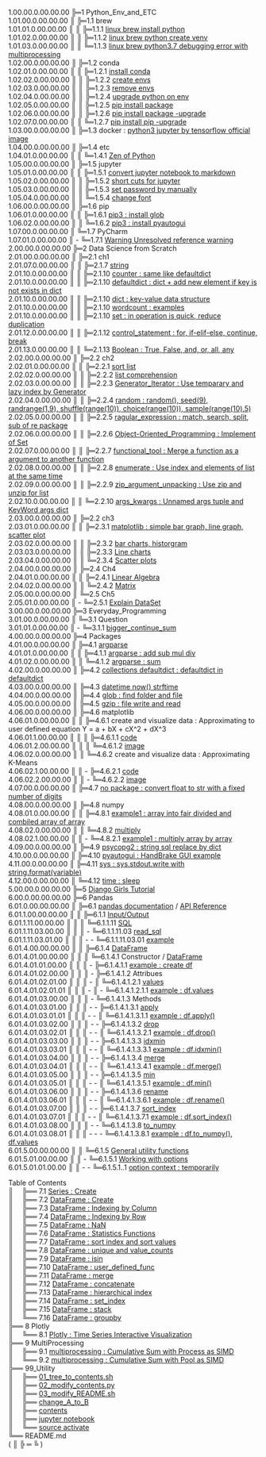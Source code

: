 1.00.00.0.00.00.00 ╠═1 Python_Env_and_ETC  
1.01.00.0.00.00.00 ║ ╠═1.1 brew  
1.01.01.0.00.00.00 ║ ║ ╠═1.1.1 [linux brew install python](01_Python_Env_and_ETC/01_brew/01_linux_brew_install_python.md)  
1.01.02.0.00.00.00 ║ ║ ╠═1.1.2 [linux brew python create venv](01_Python_Env_and_ETC/01_brew/02_linux_brew_python_create_env.md)  
1.01.03.0.00.00.00 ║ ║ ╚═1.1.3 [linux brew python3.7 debugging error with multiprocessing](01_Python_Env_and_ETC/01_brew/03_brew_python3.7_multiprocessing_error.md)  
1.02.00.0.00.00.00 ║ ╠═1.2 conda  
1.02.01.0.00.00.00 ║ ║ ╠═1.2.1 [install conda](01_Python_Env_and_ETC/02_conda/01_Install_anaconda.md)  
1.02.02.0.00.00.00 ║ ║ ╠═1.2.2 [create envs](01_Python_Env_and_ETC/02_conda/02_conda_create_envs.md)  
1.02.03.0.00.00.00 ║ ║ ╠═1.2.3 [remove envs](01_Python_Env_and_ETC/02_conda/03_conda_remove_envs.md)  
1.02.04.0.00.00.00 ║ ║ ╠═1.2.4 [upgrade python on env](01_Python_Env_and_ETC/02_conda/04_coda_env_upgrade_python.md)  
1.02.05.0.00.00.00 ║ ║ ╠═1.2.5 [pip install package](01_Python_Env_and_ETC/02_conda/05_pip_install_package.md)  
1.02.06.0.00.00.00 ║ ║ ╠═1.2.6 [pip install package -upgrade](01_Python_Env_and_ETC/02_conda/06_pip_install_package_upgrade.md)  
1.02.07.0.00.00.00 ║ ║ ╚═1.2.7 [pip install pip -upgrade](01_Python_Env_and_ETC/02_conda/07_pip_upgrade.md)  
1.03.00.0.00.00.00 ║ ╠═1.3 docker : [python3 jupyter by tensorflow official image](01_Python_Env_and_ETC/03_docker/tensorflow_image.md)  
1.04.00.0.00.00.00 ║ ╠═1.4 etc  
1.04.01.0.00.00.00 ║ ║ ╚═1.4.1 [Zen of Python](01_Python_Env_and_ETC/04_etc/02_Zen_of_Python_English_Korean.md)  
1.05.00.0.00.00.00 ║ ╠═1.5 jupyter  
1.05.01.0.00.00.00 ║ ║ ╠═1.5.1 [convert jupyter notebook to markdown](01_Python_Env_and_ETC/05_jupyter/01_convert_jupyter_notebook_to_markdown.md)  
1.05.02.0.00.00.00 ║ ║ ╠═1.5.2 [short cuts for jupyter](01_Python_Env_and_ETC/05_jupyter/02_Jupyter_notebook_shortcuts.md)  
1.05.03.0.00.00.00 ║ ║ ╠═1.5.3 [set password by manually](01_Python_Env_and_ETC/05_jupyter/03_jupyter_notebook_passwd.md)  
1.05.04.0.00.00.00 ║ ║ ╚═1.5.4 [change font](01_Python_Env_and_ETC/05_jupyter/04_change_font.md)  
1.06.00.0.00.00.00 ║ ╠═1.6 pip  
1.06.01.0.00.00.00 ║ ║ ╠═1.6.1 [pip3 : install glob](01_Python_Env_and_ETC/06_pip/01_pip3_install_glob3.md)  
1.06.02.0.00.00.00 ║ ║ ╚═1.6.2 [pip3 : install pyautogui](01_Python_Env_and_ETC/06_pip/02_pip3_install_pyautogui_python3_xlib.md)  
1.07.00.0.00.00.00 ║ ╚═1.7 PyCharm  
1.07.01.0.00.00.00 ║ - ╚═1.7.1 [Warning Unresolved reference warning](01_Python_Env_and_ETC/07_PyCharm/01_unresolved_reference_warning.md)  
2.00.00.0.00.00.00 ╠═2 Data Science from Scratch  
2.01.00.0.00.00.00 ║ ╠═2.1 ch1  
2.01.07.0.00.00.00 ║ ║ ╠═2.1.7 [string](02_Data_Science_from_Scratch/02_Ch/02.01.07_string.md)  
2.01.10.0.00.00.00 ║ ║ ╠═2.1.10 [counter : same like defaultdict](02_Data_Science_from_Scratch/02_Ch/02.01.10_Counter.md)  
2.01.10.0.00.00.00 ║ ║ ╠═2.1.10 [defaultdict : dict + add new element if key is not exists in dict](02_Data_Science_from_Scratch/02_Ch/02.01.10_defaultdict.md)  
2.01.10.0.00.00.00 ║ ║ ╠═2.1.10 [dict : key-value data structure](02_Data_Science_from_Scratch/02_Ch/02.01.10_dict.md)  
2.01.10.0.00.00.00 ║ ║ ╠═2.1.10 [wordcount : examples](02_Data_Science_from_Scratch/02_Ch/02.01.10_wordcount_examples.md)  
2.01.10.0.00.00.00 ║ ║ ╠═2.1.10 [set : in operation is quick, reduce duplication](02_Data_Science_from_Scratch/02_Ch/02.01.11_set.md)  
2.01.12.0.00.00.00 ║ ║ ╠═2.1.12 [control_statement : for, if-elif-else, continue, break](02_Data_Science_from_Scratch/02_Ch/02.01.12_control_statement.md)  
2.01.13.0.00.00.00 ║ ║ ╚═2.1.13 [Boolean : True, False, and, or, all, any](02_Data_Science_from_Scratch/02_Ch/02.01.13_Boolean.md)  
2.02.00.0.00.00.00 ║ ╠═2.2 ch2  
2.02.01.0.00.00.00 ║ ║ ╠═2.2.1 [sort list](02_Data_Science_from_Scratch/02_Ch/02.02.01_sort.md)  
2.02.02.0.00.00.00 ║ ║ ╠═2.2.2 [list comprehension](02_Data_Science_from_Scratch/02_Ch/02.02.02_list_comprehension.md)  
2.02.03.0.00.00.00 ║ ║ ╠═2.2.3 [Generator_Iterator : Use temparary and lazy index by Generator](02_Data_Science_from_Scratch/02_Ch/02.02.03_Generator_Iterator.md)  
2.02.04.0.00.00.00 ║ ║ ╠═2.2.4 [random : random(), seed(9), randrange(1,9), shuffle(range(10)), choice(range(10)), sample(range(10),5)](02_Data_Science_from_Scratch/02_Ch/02.02.04_random_numbers.md)  
2.02.05.0.00.00.00 ║ ║ ╠═2.2.5 [ragular_expression : match, search, split, sub of re package](02_Data_Science_from_Scratch/02_Ch/02.02.05_regular_expression.md)  
2.02.06.0.00.00.00 ║ ║ ╠═2.2.6 [Object-Oriented_Programming : Implement of Set](02_Data_Science_from_Scratch/02_Ch/02.02.06_object-oriented_programming.md)  
2.02.07.0.00.00.00 ║ ║ ╠═2.2.7 [functional_tool : Merge a function as a argument to another function](02_Data_Science_from_Scratch/02_Ch/02.02.07_functional_tool.md)  
2.02.08.0.00.00.00 ║ ║ ╠═2.2.8 [enumerate : Use index and elements of list at the same time](02_Data_Science_from_Scratch/02_Ch/02.02.08_enumerate.md)  
2.02.09.0.00.00.00 ║ ║ ╠═2.2.9 [zip_argument_unpacking : Use zip and unzip for list](02_Data_Science_from_Scratch/02_Ch/02.02.09_zip_argument_unpacking.ipynb)  
2.02.10.0.00.00.00 ║ ║ ╚═2.2.10 [args_kwargs : Unnamed args tuple and KeyWord args dict](02_Data_Science_from_Scratch/02_Ch/02.02.10_args_kwargs.ipynb)  
2.03.00.0.00.00.00 ║ ╠═2.2 ch3  
2.03.01.0.00.00.00 ║ ║ ╠═2.3.1 [matplotlib : simple bar graph, line graph, scatter plot](02_Data_Science_from_Scratch/03_Ch/03.01_matplotlib.ipynb)  
2.03.02.0.00.00.00 ║ ║ ╠═2.3.2 [bar charts, historgram](02_Data_Science_from_Scratch/03_Ch/03.02_bar_charts.ipynb)  
2.03.03.0.00.00.00 ║ ║ ╠═2.3.3 [Line charts](02_Data_Science_from_Scratch/03_Ch/03.03_line_charts.ipynb)  
2.03.04.0.00.00.00 ║ ║ ╚═2.3.4 [Scatter plots](02_Data_Science_from_Scratch/03_Ch/03.04_scatter_plots.ipynb)  
2.04.00.0.00.00.00 ║ ╠═2.4 Ch4  
2.04.01.0.00.00.00 ║ ║ ╠═2.4.1 [Linear Algebra](02_Data_Science_from_Scratch/04_Ch/04.01_Linear_Algebra.ipynb)  
2.04.02.0.00.00.00 ║ ║ ╚═2.4.2 [Matrix](02_Data_Science_from_Scratch/04_Ch/04.02_Matrix.ipynb)  
2.05.00.0.00.00.00 ║ ╚═2.5 Ch5  
2.05.01.0.00.00.00 ║ - ╚═2.5.1 [Explain DataSet](02_Data_Science_from_Scratch/05_Ch/05.01_Explain_DataSet.ipynb)  
3.00.00.0.00.00.00 ╠═3 Everyday_Programming  
3.01.00.0.00.00.00 ║ ╚═3.1 Question  
3.01.01.0.00.00.00 ║ - ╚═3.1.1 [bigger_continue_sum](03_Everyday_Programming/01_Q/bigger_continue_sum.py)  
4.00.00.0.00.00.00 ╠═4 Packages  
4.01.00.0.00.00.00 ║ ╠═4.1 [argparse](https://docs.python.org/ko/3/howto/argparse.html)  
4.01.01.0.00.00.00 ║ ║ ╠═4.1.1 [argparse : add sub mul div](04_packages/01_argparse/calculation.py)  
4.01.02.0.00.00.00 ║ ║ ╚═4.1.2 [argparse : sum](04_packages/01_argparse/sum.py)  
4.02.00.0.00.00.00 ║ ╠═4.2 [collections defaultdict : defaultdict in defaultdict](04_packages/02_collections/01_defaultdict/01_dictionary_in_dictionary.py)  
4.03.00.0.00.00.00 ║ ╠═4.3 [datetime now() strftime](04_packages/03_datetime/01_datetime_now_strftime.py)  
4.04.00.0.00.00.00 ║ ╠═4.4 [glob : find folder and file](04_packages/04_glob/01_find_folder_and_file_by_glob.ipynb)  
4.05.00.0.00.00.00 ║ ╠═4.5 [gzip : file write and read](04_packages/05_gzip/01_gzip_write_read.py)  
4.06.00.0.00.00.00 ║ ╠═4.6 matplotlib  
4.06.01.0.00.00.00 ║ ║ ╠═4.6.1 create and visualize data : Approximating to user defined equation Y = a + bX + cX^2 + dX^3  
4.06.01.1.00.00.00 ║ ║ ║ ╠═4.6.1.1 [code](04_packages/06_matplotlib/01_create_and_visualize_data/01_Approximating_to_user_defiend_equation/01_approximating_to_user_defined_equation.py)  
4.06.01.2.00.00.00 ║ ║ ║ ╚═4.6.1.2 [image](04_packages/06_matplotlib/01_create_and_visualize_data/01_Approximating_to_user_defiend_equation/02_user_defined_equation_scatter_plot.png)  
4.06.02.0.00.00.00 ║ ║ ╚═4.6.2 create and visualize data : Approximating K-Means  
4.06.02.1.00.00.00 ║ ║ - ╠═4.6.2.1 [code](04_packages/06_matplotlib/01_create_and_visualize_data/02_Approximating_to_kmeans/01_approximating_to_kmeans.py)  
4.06.02.2.00.00.00 ║ ║ - ╚═4.6.2.2 [image](04_packages/06_matplotlib/01_create_and_visualize_data/02_Approximating_to_kmeans/02_kmean_scatter_plot.png)  
4.07.00.0.00.00.00 ║ ╠═4.7 [no package : convert float to str with a fixed number of digits](04_packages/07_no_package/01_float_to_str_with_a_fixed_number_of_digits.ipynb)  
4.08.00.0.00.00.00 ║ ╠═4.8 numpy  
4.08.01.0.00.00.00 ║ ║ ╠═4.8.1 [example1 : array into fair divided and combiled array of array](04_packages/08_numpy/00_example/01_array_into_fair_divided_list_of_arrays.md)  
4.08.02.0.00.00.00 ║ ║ ╚═4.8.2 [multiply](https://docs.scipy.org/doc/numpy/reference/generated/numpy.multiply.html)  
4.08.02.1.00.00.00 ║ ║ - ╚═4.8.2.1 [example1 : multiply array by array](04_packages/08_numpy/01_multiply/01_multiply_array_by_array.md)  
4.09.00.0.00.00.00 ║ ╠═4.9 [psycopg2 : string sql replace by dict](04_packages/09_psycopg2/01_replace_string_with_dictionary.py)  
4.10.00.0.00.00.00 ║ ╠═4.10 [pyautogui : HandBrake GUI example](04_packages/10_pyautogui/01_HandBrake_GUI_example.py)  
4.11.00.0.00.00.00 ║ ╠═4.11 [sys : sys.stdout.write with string.format(variable)](04_packages/11_sys/01_sys_stdout_write_with_string_format.py)  
4.12.00.0.00.00.00 ║ ╚═4.12 [time : sleep](04_packages/12_time/01_sleep.md)  
5.00.00.0.00.00.00 ╠═5 [Django Girls Tutorial](05_Django/01_Django_Girls_Tutorial/memo.md)  
6.00.0.00.00.00.00 ╠═6 Pandas  
6.01.0.00.00.00.00 ║ ╠═6.1 [pandas documentation](https://pandas.pydata.org/pandas-docs/stable/index.html) / [API Reference](https://pandas.pydata.org/pandas-docs/stable/reference/index.html)  
6.01.1.00.00.00.00 ║ ║ ╠═6.1.1 [Input/Output](https://pandas.pydata.org/pandas-docs/stable/reference/io.html#)  
6.01.1.11.00.00.00 ║ ║ ║ ╚═6.1.1.11 [SQL](https://pandas.pydata.org/pandas-docs/stable/reference/io.html#sql)  
6.01.1.11.03.00.00 ║ ║ ║ - ╚═6.1.1.11.03 [read_sql](https://pandas.pydata.org/pandas-docs/stable/reference/api/pandas.read_sql.html#pandas.read_sql)  
6.01.1.11.03.01.00 ║ ║ ║ - - ╚═6.1.1.11.03.01 [example](06_Pandas/01_documentation_API_Reference/01_Input_Output/11_SQL/03_read_sql.md)  
6.01.4.00.00.00.00 ║ ║ ╠═6.1.4 [DataFrame](https://pandas.pydata.org/pandas-docs/stable/reference/frame.html)  
6.01.4.01.00.00.00 ║ ║ ║ ╚═6.1.4.1 Constructor / [DataFrame](https://pandas.pydata.org/pandas-docs/stable/reference/api/pandas.DataFrame.html#pandas.DataFrame)  
6.01.4.01.01.00.00 ║ ║ ║ - ╠═6.1.4.1.1 [example : create df](06_Pandas/01_documentation_API_Reference/04_DataFrame/01_Constructor_DataFrame/01_DataFrame.md)  
6.01.4.01.02.00.00 ║ ║ ║ - ╠═6.1.4.1.2 Attribues  
6.01.4.01.02.01.00 ║ ║ ║ - ║ ╚═6.1.4.1.2.1 [values](https://pandas.pydata.org/pandas-docs/stable/reference/api/pandas.DataFrame.values.html#pandas.DataFrame.values)  
6.01.4.01.02.01.01 ║ ║ ║ - ║ - ╚═6.1.4.1.2.1.1 [example : df.values](06_Pandas/01_documentation_API_Reference/04_DataFrame/01_Constructor_DataFrame/02_Attributes/01_values/01_df_values.md)  
6.01.4.01.03.00.00 ║ ║ ║ - ╚═6.1.4.1.3 Methods  
6.01.4.01.03.01.00 ║ ║ ║ - - ╠═6.1.4.1.3.1 [apply](https://pandas.pydata.org/pandas-docs/stable/reference/api/pandas.DataFrame.apply.html#pandas.DataFrame.apply)  
6.01.4.01.03.01.01 ║ ║ ║ - - ║ ╚═6.1.4.1.3.1.1 [example : df.apply()](06_Pandas/01_documentation_API_Reference/04_DataFrame/01_Constructor_DataFrame/03_Methods/001_apply/01_df.apply.ipynb)  
6.01.4.01.03.02.00 ║ ║ ║ - - ╠═6.1.4.1.3.2 [drop](https://pandas.pydata.org/pandas-docs/stable/reference/api/pandas.DataFrame.drop.html#pandas.DataFrame.drop)  
6.01.4.01.03.02.01 ║ ║ ║ - - ║ ╚═6.1.4.1.3.2.1 [example : df.drop()](06_Pandas/01_documentation_API_Reference/04_DataFrame/01_Constructor_DataFrame/03_Methods/045_drop/01_df_drop_columns.ipynb)  
6.01.4.01.03.03.00 ║ ║ ║ - - ╠═6.1.4.1.3.3 [idxmin](https://pandas.pydata.org/pandas-docs/stable/reference/api/pandas.DataFrame.idxmin.html#pandas.DataFrame.idxmin)  
6.01.4.01.03.03.01 ║ ║ ║ - - ║ ╚═6.1.4.1.3.3.1 [example : df.idxmin()](06_Pandas/01_documentation_API_Reference/04_DataFrame/01_Constructor_DataFrame/03_Methods/076_idxmin/01_df.idxmin.ipynb)  
6.01.4.01.03.04.00 ║ ║ ║ - - ╠═6.1.4.1.3.4 [merge](https://pandas.pydata.org/pandas-docs/stable/reference/api/pandas.DataFrame.merge.html#pandas.DataFrame.merge)  
6.01.4.01.03.04.01 ║ ║ ║ - - ║ ╚═6.1.4.1.3.4.1 [example : df.merge()](06_Pandas/01_documentation_API_Reference/04_DataFrame/01_Constructor_DataFrame/03_Methods/104_merge/01_df.merge.ipynb)  
6.01.4.01.03.05.00 ║ ║ ║ - - ╠═6.1.4.1.3.5 [min](https://pandas.pydata.org/pandas-docs/stable/reference/api/pandas.DataFrame.min.html#pandas.DataFrame.min)  
6.01.4.01.03.05.01 ║ ║ ║ - - ║ ╚═6.1.4.1.3.5.1 [example : df.min()](06_Pandas/01_documentation_API_Reference/04_DataFrame/01_Constructor_DataFrame/03_Methods/105_min/01_df.min.ipynb)  
6.01.4.01.03.06.00 ║ ║ ║ - - ╠═6.1.4.1.3.6 [rename](https://pandas.pydata.org/pandas-docs/stable/reference/api/pandas.DataFrame.rename.html#pandas.DataFrame.rename)  
6.01.4.01.03.06.01 ║ ║ ║ - - ║ ╚═6.1.4.1.3.6.1 [example : df.rename()](06_Pandas/01_documentation_API_Reference/04_DataFrame/01_Constructor_DataFrame/03_Methods/133_rename/01_df_rename_columns.ipynb)  
6.01.4.01.03.07.00 ║ ║ ║ - - ╠═6.1.4.1.3.7 [sort_index](https://pandas.pydata.org/pandas-docs/stable/reference/api/pandas.DataFrame.sort_index.html#pandas.DataFrame.sort_index)  
6.01.4.01.03.07.01 ║ ║ ║ - - ║ ╚═6.1.4.1.3.7.1 [example : df.sort_index()](06_Pandas/01_documentation_API_Reference/04_DataFrame/01_Constructor_DataFrame/03_Methods/158_sort_idx/01_df.sort_index.ipynb)  
6.01.4.01.03.08.00 ║ ║ ║ - - ╚═6.1.4.1.3.8 [to_numpy](https://pandas.pydata.org/pandas-docs/stable/reference/api/pandas.DataFrame.to_numpy.html#pandas.DataFrame.to_numpy)  
6.01.4.01.03.08.01 ║ ║ ║ - - - ╚═6.1.4.1.3.8.1 [example : df.to_numpy(), df.values](06_Pandas/01_documentation_API_Reference/04_DataFrame/01_Constructor_DataFrame/03_Methods/181_to_numpy/01_df.to_numpy.md)  
6.01.5.00.00.00.00 ║ ║ ╚═6.1.5 [General utility functions](https://pandas.pydata.org/pandas-docs/stable/reference/general_utility_functions.html)  
6.01.5.01.00.00.00 ║ ║ - ╚═6.1.5.1 [Working with options](https://pandas.pydata.org/pandas-docs/stable/reference/general_utility_functions.html#working-with-options)  
6.01.5.01.01.00.00 ║ ║ - - ╚═6.1.5.1..1 [option context : temporarily](06_Pandas/01_documentation_API_Reference/15_General_utility_functions/01_Working_with_options/05_option_context.md)  

Table of Contents  
║&ensp;&ensp;&nbsp;╠══ 7.1 [Series : Create](06_Pandas/02_Tutorial/01_Series_Create.ipynb)  
║&ensp;&ensp;&nbsp;╠══ 7.2 [DataFrame : Create](06_Pandas/02_Tutorial/02_DataFrame_Create.ipynb)  
║&ensp;&ensp;&nbsp;╠══ 7.3 [DataFrame : Indexing by Column](06_Pandas/02_Tutorial/03_DataFrame_Indexing_by_column.ipynb)  
║&ensp;&ensp;&nbsp;╠══ 7.4 [DataFrame : Indexing by Row](06_Pandas/02_Tutorial/04_DataFrame_Indexing_by_row.ipynb)  
║&ensp;&ensp;&nbsp;╠══ 7.5 [DataFrame : NaN](06_Pandas/02_Tutorial/05_DataFrame_NaN.ipynb)  
║&ensp;&ensp;&nbsp;╠══ 7.6 [DataFrame : Statistics Functions](06_Pandas/02_Tutorial/06_DataFrame_statistics_function.ipynb)  
║&ensp;&ensp;&nbsp;╠══ 7.7 [DataFrame : sort index and sort values](06_Pandas/02_Tutorial/07_DataFrame_sort_index_and_sort_values.ipynb)  
║&ensp;&ensp;&nbsp;╠══ 7.8 [DataFrame : unique and value_counts](06_Pandas/02_Tutorial/08_unique_value_counts.ipynb)  
║&ensp;&ensp;&nbsp;╠══ 7.9 [DataFrame : isin](06_Pandas/02_Tutorial/09_isin.ipynb)  
║&ensp;&ensp;&nbsp;╠══ 7.10 [DataFrame : user_defined_func](06_Pandas/02_Tutorial/10_user_defined_func.ipynb)  
║&ensp;&ensp;&nbsp;╠══ 7.11 [DataFrame : merge](06_Pandas/02_Tutorial/11_df_merge.ipynb)  
║&ensp;&ensp;&nbsp;╠══ 7.12 [DataFrame : concatenate](06_Pandas/02_Tutorial/12_df_concatenate.ipynb)  
║&ensp;&ensp;&nbsp;╠══ 7.13 [DataFrame : hierarchical index](06_Pandas/02_Tutorial/13_df_hierarchical_index.ipynb)  
║&ensp;&ensp;&nbsp;╠══ 7.14 [DataFrame : set_index](06_Pandas/02_Tutorial/14_df_set_index.ipynb)  
║&ensp;&ensp;&nbsp;╠══ 7.15 [DataFrame : stack](06_Pandas/02_Tutorial/15_df_stack.ipynb)  
║&ensp;&ensp;&nbsp;╚══ 7.16 [DataFrame : groupby](06_Pandas/02_Tutorial/17_series_df_groupby.ipynb)  
╠══ 8 Plotly  
║&ensp;&ensp;&nbsp;╚══ 8.1 [Plotly : Time Series Interactive Visualization](08_Plotly/01_plotly-time-series.ipynb)  
╠══ 9 MultiProcessing  
║&ensp;&ensp;&nbsp;╠══ 9.1 [multiprocessing : Cumulative Sum with Process as SIMD](09_MultiProcessing/01_cumsum_SIMD_multiprocessing_Process.ipynb)  
║&ensp;&ensp;&nbsp;╚══ 9.2 [multiprocessing : Cumulative Sum with Pool as SIMD](09_MultiProcessing/02_cumsum_SIMD_multiprocessing_Pool.ipynb)  
╠══ 99_Utility  
║&ensp;&ensp;&nbsp;╠══ [01_tree_to_contents.sh](99_Utility/01_tree_to_contents.sh)  
║&ensp;&ensp;&nbsp;╠══ [02_modify_contents.py](99_Utility/02_modify_contents.py)  
║&ensp;&ensp;&nbsp;╠══ [03_modify_README.sh](99_Utility/03_modify_number_of_file_on_README.sh)  
║&ensp;&ensp;&nbsp;╠══ [change_A_to_B](99_Utility/change_A_to_B.txt)  
║&ensp;&ensp;&nbsp;╠══ [contents](99_Utility/contents.txt)  
║&ensp;&ensp;&nbsp;╠══ [jupyter notebook](99_Utility/jn_jupyter_notebook.sh)  
║&ensp;&ensp;&nbsp;╚══ [source activate](99_Utility/sa_source_activate.sh)  
╚══ README.md  
( ║ ╠ ═ ╚ )  

